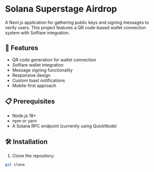 # Solana Superstage Airdrop

A Next.js application for gathering public keys and signing messages to verify users. This project features a QR code-based wallet connection system with Solflare integration.

## 🚀 Features

- QR code generation for wallet connection
- Solflare wallet integration
- Message signing functionality
- Responsive design
- Custom toast notifications
- Mobile-first approach

## 📋 Prerequisites

- Node.js 18+ 
- npm or yarn
- A Solana RPC endpoint (currently using QuickNode)

## 🛠 Installation

1. Clone the repository:

```bash
git clone
